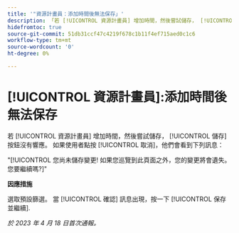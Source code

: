 ```yaml
---
title: '"資源計畫員：添加時間後無法保存」'
description: 「若 [!UICONTROL 資源計畫員] 增加時間，然後嘗試儲存， [!UICONTROL 儲存] 按鈕沒有響應。 如果使用者點按 [!UICONTROL 取消]，則會看到有關未儲存變更的訊息。」
hidefromtoc: true
source-git-commit: 51db31ccf47c4219f678c1b11f4ef715aed0c1c6
workflow-type: tm+mt
source-wordcount: '0'
ht-degree: 0%

---
```



# [!UICONTROL 資源計畫員]:添加時間後無法保存

若 [!UICONTROL 資源計畫員] 增加時間，然後嘗試儲存， [!UICONTROL 儲存] 按鈕沒有響應。 如果使用者點按 [!UICONTROL 取消]，他們會看到下列訊息：

&quot;[!UICONTROL 您尚未儲存變更!  如果您巡覽到此頁面之外，您的變更將會遺失。  您要繼續嗎?]&quot;

**因應措施**

選取預設篩選。 當 [!UICONTROL 確認] 訊息出現，按一下 [!UICONTROL 保存並繼續].

_於 2023 年 4 月 18 日首次通報。_

